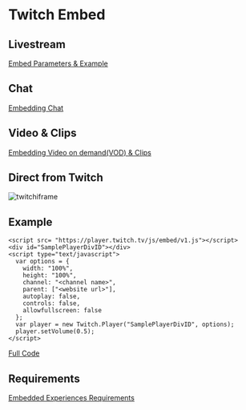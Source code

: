 # Twitch Embed
## Livestream
[Embed Parameters & Example](https://dev.twitch.tv/docs/embed/everything)
## Chat
[Embedding Chat](https://dev.twitch.tv/docs/embed/chat)
## Video & Clips
[Embedding Video on demand(VOD) & Clips](https://dev.twitch.tv/docs/embed/video-and-clips)
## Direct from Twitch
![twitchiframe](https://user-images.githubusercontent.com/61386363/129261841-99048960-f287-4d6e-97ed-3218ae34ae40.jpg)
## Example
```
<script src= "https://player.twitch.tv/js/embed/v1.js"></script>
<div id="SamplePlayerDivID"></div>
<script type="text/javascript">
  var options = {
    width: "100%",
    height: "100%",
    channel: "<channel name>",
    parent: ["<website url>"],
    autoplay: false,
    controls: false,
    allowfullscreen: false
  };
  var player = new Twitch.Player("SamplePlayerDivID", options);
  player.setVolume(0.5);
</script>
```
[Full Code](https://codepen.io/tsoppa/pen/GRrVOXM)
## Requirements
[Embedded Experiences Requirements](https://dev.twitch.tv/docs/embed)
